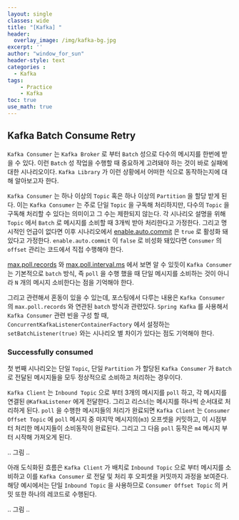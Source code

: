 ```yaml
--- 
layout: single
classes: wide
title: "[Kafka] "
header:
  overlay_image: /img/kafka-bg.jpg
excerpt: ''
author: "window_for_sun"
header-style: text
categories :
  - Kafka
tags:
    - Practice
    - Kafka
toc: true
use_math: true
---  
```


## Kafka Batch Consume Retry
`Kafka Consumer` 는 `Kafka Broker` 로 부터 `Batch` 성으로 다수의 메시지를 한번에 받을 수 있다. 
이런 `Batch` 성 작업을 수행할 때 중요하게 고려돼야 하는 것이 바로 실패에 대한 시나리오이다. 
`Kafka Library` 가 이런 상황에서 어떠한 식으로 동작하는지에 대해 알아보고자 한다.  

`Kafka Consumer` 는 하나 이상의 `Topic` 혹은 하나 이상의 `Partition` 을 할당 받게 된다. 
이는 `Kafka Consumer` 는 주로 단일 `Topic` 을 구독해 처리하지만, 다수의 `Topic` 을 구독해 처리할 수 있다는 의미이고 
그 수는 제한되지 않는다. 
각 시나리오 설명을 위해 `Topic` 에서 `Batch` 로 메시지를 소비할 때 3개씩 받아 처리한다고 가정한다. 
그리고 명시적인 언급이 없다면 이후 시나리오에서 [enable.auto.commit](https://docs.confluent.io/platform/current/installation/configuration/consumer-configs.html#enable-auto-commit)
은 `true` 로 활성화 돼있다고 가정한다. 
`enable.auto.commit` 이 `false` 로 비성화 돼있다면 `Consumer` 의 `offset` 관리는 코드에서 직접 수행해야 한다.  

[max.poll.records](https://docs.confluent.io/platform/current/installation/configuration/consumer-configs.html#max-poll-records)
와
[max.poll.interval.ms](https://docs.confluent.io/platform/current/installation/configuration/consumer-configs.html#max-poll-interval-ms)
에서 보면 알 수 있듯이 `Kafka Consumer` 는 기본적으로 `batch` 방식, 
즉 `poll` 을 수행 했을 때 단일 메시지를 소비하는 것이 아니라 `N` 개의 메시지 소비한다는 점을 기억해야 한다.  

그리고 관련해서 혼동이 있을 수 있는데, 포스팅에서 다루는 내용은 `Kafka Consumer` 의 `max.poll.records` 와 연관된 `batch` 방식과 관련있다. 
`Spring Kafka` 를 사용해서 `Kafka Consumer` 관련 빈을 구성 할 때, `ConcurrentKafkaListenerContainerFactory` 에서 설정하는 `setBatchListener(true)` 와는 시나리오 별 차이가 있다는 점도 기억해야 한다.  


### Successfully consumed
첫 번째 시나리오는 단일 `Topic`, 단일 `Partition` 가 할당된 `Kafka Consumer` 가 
`Batch` 로 전달된 메시지들을 모두 정상적으로 소비하고 처리하는 경우이다.  

`Kafka Client` 는 `Inbound Topic` 으로 부터 3개의 메시지를 `poll` 하고, 
각 메시지를 연결된 `@KafkaListener` 에게 전달한다. 
그리고 리스너는 메시지를 하나씩 순서대로 처리하게 된다. 
`poll` 을 수행한 메시지들의 처리가 완료되면 `Kafka Client` 는 `Consumer Offset Topic` 에 
`poll` 메시지 중 마지막 메시지의(`m3`) 오프셋을 커밋하고, 이 시점부터 처리한 메시지들이 소비동작이 완료된다. 
그리고 그 다음 `poll` 둥작은 `m4` 메시지 부터 시작해 가져오게 된다. 


.. 그림 .. 

아래 도식화된 흐름은 `Kafka Client` 가 배치로 `Inbound Topic` 으로 부터 
메시지를 소비하고 이를 `Kafka Consumer` 로 전달 및 처리 후 오피셋을 커밋까지 과정을 보여준다. 
해당 예시에서는 단일 `Inbound Topic` 을 사용하므로 `Consumer Offset Topic` 의 커밋 또한 하나의 레코드로 수행된다. 

.. 그림 ..

